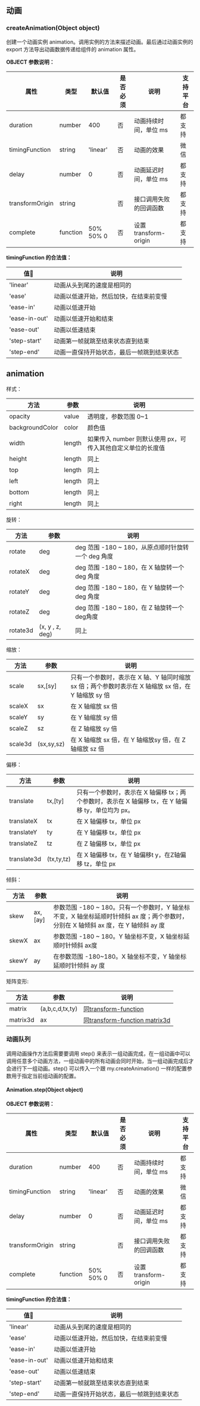 ## 动画

### createAnimation(Object object)

创建一个动画实例 animation。调用实例的方法来描述动画。最后通过动画实例的 export 方法导出动画数据传递给组件的 animation 属性。

**OBJECT 参数说明：**

| 属性     | 类型         | 默认值  | 是否必须 | 说明                                             | 支持平台 |
| -------- | ------------ | ------- | -------- | ------------------------------------------------ | -------- |
| duration | number |    400     | 否       | 动画持续时间，单位 ms                 | 都支持   |
| timingFunction | string       | 'linear' | 否       | 动画的效果                                   | 微信     |
| delay  | number     |   0      | 否       | 动画延迟时间，单位 ms                           | 都支持   |
| transformOrigin    | string     |         | 否       | 接口调用失败的回调函数                           | 都支持   |
| complete | function     |   50% 50% 0      | 否       | 设置transform-origin | 都支持   |


**timingFunction 的合法值：**


| 值 | 说明 | 
| ---- | --- |
| 'linear' | 动画从头到尾的速度是相同的 |
| 'ease' | 动画以低速开始，然后加快，在结束前变慢 |
| 'ease-in' | 动画以低速开始 |
| 'ease-in-out' | 动画以低速开始和结束 |
| 'ease-out' | 动画以低速结束 |
| 'step-start' | 动画第一帧就跳至结束状态直到结束 |
| 'step-end' | 动画一直保持开始状态，最后一帧跳到结束状态 |



## animation

样式：

| 方法 | 参数 | 说明| 
| ---- | --- | ----|
| opacity | value | 透明度，参数范围 0~1|
| backgroundColor | color | 颜色值|
| width | length | 如果传入 number 则默认使用 px，可传入其他自定义单位的长度值 |
| height | length | 同上 |
| top | length | 同上 |
| left | length | 同上 |
| bottom | length | 同上 |
| right | length | 同上 |


旋转：

| 方法 | 参数 | 说明| 
| ---- | --- | ----|
| rotate | deg | deg 范围 -180 ~ 180，从原点顺时针旋转一个 deg 角度 |
| rotateX | deg | deg 范围 -180 ~ 180，在 X 轴旋转一个 deg 角度 |
| rotateY | deg | deg 范围 -180 ~ 180，在 Y 轴旋转一个 deg 角度 |
| rotateZ | deg | deg 范围 -180 ~ 180，在 Z 轴旋转一个deg角度 |
| rotate3d | (x, y , z, deg) | 同上 |


缩放：

| 方法 | 参数 | 说明| 
| ---- | --- | ----|
| scale | sx,[sy] | 只有一个参数时，表示在 X 轴、Y 轴同时缩放 sx 倍；两个参数时表示在 X 轴缩放 sx 倍，在 Y 轴缩放 sy 倍 |
| scaleX | sx | 在 X 轴缩放 sx 倍 |
| scaleY | sy | 在 Y 轴缩放 sy 倍 |
| scaleZ | sz | 在 Z 轴缩放 sy 倍 |
| scale3d | (sx,sy,sz) | 在 X 轴缩放 sx 倍，在 Y 轴缩放sy 倍，在 Z 轴缩放 sz 倍 |


偏移：

| 方法 | 参数 | 说明| 
| ---- | --- | ----|
| translate | tx,[ty] | 只有一个参数时，表示在 X 轴偏移 tx；两个参数时，表示在 X 轴偏移 tx，在 Y 轴偏移 ty，单位均为 px。 |
| translateX | tx | 在 X 轴偏移 tx，单位 px |
| translateY | ty | 在 Y 轴偏移 tx，单位 px |
| translateZ | tz | 在 Z 轴偏移 tx，单位 px |
| translate3d | (tx,ty,tz) | 在 X 轴偏移 tx，在 Y 轴偏移t y，在Z轴偏移 tz，单位 px |

倾斜：

| 方法 | 参数 | 说明| 
| ---- | --- | ----|
| skew | ax,[ay] | 参数范围 -180 ~ 180。只有一个参数时，Y 轴坐标不变，X 轴坐标延顺时针倾斜 ax 度；两个参数时，分别在 X 轴倾斜 ax 度，在 Y 轴倾斜 ay 度 |
| skewX | ax | 参数范围 -180 ~ 180。Y 轴坐标不变，X 轴坐标延顺时针倾斜 ax度 |
| skewY | ay | 在参数范围 -180~180。X 轴坐标不变，Y 轴坐标延顺时针倾斜 ay 度 |


矩阵变形:

| 方法 | 参数 | 说明| 
| ---- | --- | ----|
| matrix | (a,b,c,d,tx,ty) | <a target="_blank" href="https://developer.mozilla.org/en-US/docs/Web/CSS/transform-function/matrix"> 同transform-function </a>|
| matrix3d | ax | <a target="_blank" href="https://developer.mozilla.org/en-US/docs/Web/CSS/transform-function/matrix3d"> 同transform-function matrix3d </a> |


### 动画队列 

调用动画操作方法后需要要调用 step() 来表示一组动画完成，在一组动画中可以调用任意多个动画方法，一组动画中的所有动画会同时开始，当一组动画完成后才会进行下一组动画。step() 可以传入一个跟 my.createAnimation() 一样的配置参数用于指定当前组动画的配置。


#### Animation.step(Object object)

**OBJECT 参数说明：**

| 属性     | 类型         | 默认值  | 是否必须 | 说明                                             | 支持平台 |
| -------- | ------------ | ------- | -------- | ------------------------------------------------ | -------- |
| duration | number |    400     | 否       | 动画持续时间，单位 ms                 | 都支持   |
| timingFunction | string       | 'linear' | 否       | 动画的效果                                   | 微信     |
| delay  | number     |   0      | 否       | 动画延迟时间，单位 ms                           | 都支持   |
| transformOrigin    | string     |         | 否       | 接口调用失败的回调函数                           | 都支持   |
| complete | function     |   50% 50% 0      | 否       | 设置transform-origin | 都支持   |


**timingFunction 的合法值：**


| 值 | 说明 | 
| ---- | --- |
| 'linear' | 动画从头到尾的速度是相同的 |
| 'ease' | 动画以低速开始，然后加快，在结束前变慢 |
| 'ease-in' | 动画以低速开始 |
| 'ease-in-out' | 动画以低速开始和结束 |
| 'ease-out' | 动画以低速结束 |
| 'step-start' | 动画第一帧就跳至结束状态直到结束 |
| 'step-end' | 动画一直保持开始状态，最后一帧跳到结束状态 |